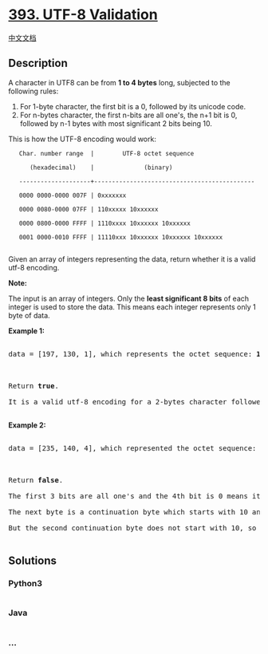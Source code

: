 # [393. UTF-8 Validation](https://leetcode.com/problems/utf-8-validation)

[中文文档](/solution/0300-0399/0393.UTF-8%20Validation/README.md)

## Description

<p>A character in UTF8 can be from <b>1 to 4 bytes</b> long, subjected to the following rules:</p>

<ol>

<li>For 1-byte character, the first bit is a 0, followed by its unicode code.</li>

<li>For n-bytes character, the first n-bits are all one's, the n+1 bit is 0, followed by n-1 bytes with most significant 2 bits being 10.</li>

</ol>

<p>This is how the UTF-8 encoding would work:</p>

<pre><code>   Char. number range  |        UTF-8 octet sequence

      (hexadecimal)    |              (binary)

   --------------------+---------------------------------------------

   0000 0000-0000 007F | 0xxxxxxx

   0000 0080-0000 07FF | 110xxxxx 10xxxxxx

   0000 0800-0000 FFFF | 1110xxxx 10xxxxxx 10xxxxxx

   0001 0000-0010 FFFF | 11110xxx 10xxxxxx 10xxxxxx 10xxxxxx

</code></pre>

<p>

Given an array of integers representing the data, return whether it is a valid utf-8 encoding.

</p>

<p>

<b>Note:</b><br />

The input is an array of integers. Only the <b>least significant 8 bits</b> of each integer is used to store the data. This means each integer represents only 1 byte of data.

</p>

<p>

<b>Example 1:</b>

<pre>

data = [197, 130, 1], which represents the octet sequence: <b>11000101 10000010 00000001</b>.



Return <b>true</b>.

It is a valid utf-8 encoding for a 2-bytes character followed by a 1-byte character.

</pre>

</p>

<p>

<b>Example 2:</b>

<pre>

data = [235, 140, 4], which represented the octet sequence: <b>11101011 10001100 00000100</b>.



Return <b>false</b>.

The first 3 bits are all one's and the 4th bit is 0 means it is a 3-bytes character.

The next byte is a continuation byte which starts with 10 and that's correct.

But the second continuation byte does not start with 10, so it is invalid.

</pre>

</p>

## Solutions

<!-- tabs:start -->

### **Python3**

```python

```

### **Java**

```java

```

### **...**

```

```

<!-- tabs:end -->
